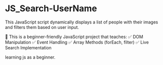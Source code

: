 # JS_Search-UserName
This JavaScript script dynamically displays a list of people with their images and filters them based on user input.

📌 This is a beginner-friendly JavaScript project that teaches:
✅ DOM Manipulation
✅ Event Handling
✅ Array Methods (forEach, filter)
✅ Live Search Implementation

learning js as a beginner.
